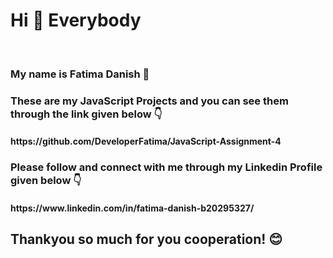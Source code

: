 <h1>Hi 👋 Everybody</h1> 
<br>
<h3>My name is Fatima Danish 👩</h3>
<h3>These are my JavaScript Projects and you can see them through the link given below 👇</h3>
<h4>https://github.com/DeveloperFatima/JavaScript-Assignment-4</h4>
<h3>Please follow and connect with me through my Linkedin Profile given below 👇</h3>
<h4>https://www.linkedin.com/in/fatima-danish-b20295327/</h4>
<h2>Thankyou so much for you cooperation! 😊</h2>
